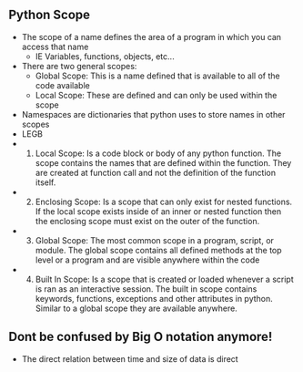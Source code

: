 ## Python Scope
- The scope of a name defines the area of a program in which you can access that name
  - IE Variables, functions, objects, etc...
- There are two general scopes:
  - Global Scope: This is a name defined that is available to all of the code available
  - Local Scope: These are defined and can only be used within the scope
- Namespaces are dictionaries that python uses to store names in other scopes
- LEGB
- 1. Local Scope: Is a code block or body of any python function. The scope contains the names that are defined within the function. They are created at function call and not the definition of the function itself. 
- 2. Enclosing Scope: Is a scope that can only exist for nested functions. If the local scope exists inside of an inner or nested function then the enclosing scope must exist on the outer of the function. 
- 3. Global Scope: The most common scope in a program, script, or module. The global scope contains all defined methods at the top level or a program and are visible anywhere within the code
- 4. Built In Scope: Is a scope that is created or loaded whenever a script is ran as an interactive session. The built in scope contains keywords, functions, exceptions and other attributes in python. Similar to a global scope they are available anywhere.

## Dont be confused by Big O notation anymore!
- The direct relation between time and size of data is direct